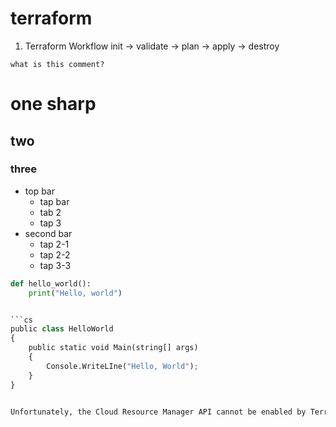 # terraform
1. Terraform Workflow
    init -> validate -> plan -> apply -> destroy
    
```
what is this comment?
```

# one sharp
## two
### three

- top bar
    - tap bar
    - tab 2
    - tap 3
- second bar
    - tap 2-1
    - tap 2-2
    - tap 3-3


```python
def hello_world():
    print("Hello, world")


```cs
public class HelloWorld
{
    public static void Main(string[] args)
    {
        Console.WriteLIne("Hello, World");
    }
}


Unfortunately, the Cloud Resource Manager API cannot be enabled by Terraform if it is not already enabled in your project. Terraform requires the Cloud Resource Manager API to manage project-level resources, including enabling APIs like Artifact Registry.